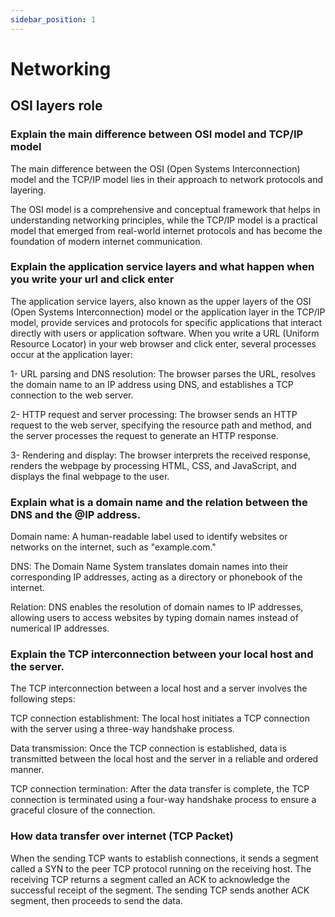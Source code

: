 ```yaml
---
sidebar_position: 1
---
```


# Networking

## OSI layers role

### Explain the main difference between OSI model and TCP/IP model

The main difference between the OSI (Open Systems Interconnection) model and the TCP/IP model lies in their approach to network protocols and layering.

The OSI model is a comprehensive and conceptual framework that helps in understanding networking principles, while the TCP/IP model is a practical model that emerged from real-world internet protocols and has become the foundation of modern internet communication.

### Explain the application service layers and what happen when you write your url and click enter

The application service layers, also known as the upper layers of the OSI (Open Systems Interconnection) model or the application layer in the TCP/IP model, provide services and protocols for specific applications that interact directly with users or application software. When you write a URL (Uniform Resource Locator) in your web browser and click enter, several processes occur at the application layer:

1- URL parsing and DNS resolution: The browser parses the URL, resolves the domain name to an IP address using DNS, and establishes a TCP connection to the web server.

2- HTTP request and server processing: The browser sends an HTTP request to the web server, specifying the resource path and method, and the server processes the request to generate an HTTP response.

3- Rendering and display: The browser interprets the received response, renders the webpage by processing HTML, CSS, and JavaScript, and displays the final webpage to the user.

### Explain what is a domain name and the relation between the DNS and the @IP address.

Domain name: A human-readable label used to identify websites or networks on the internet, such as "example.com."

DNS: The Domain Name System translates domain names into their corresponding IP addresses, acting as a directory or phonebook of the internet.

Relation: DNS enables the resolution of domain names to IP addresses, allowing users to access websites by typing domain names instead of numerical IP addresses.

### Explain the TCP interconnection between your local host and the server.

The TCP interconnection between a local host and a server involves the following steps:

TCP connection establishment: The local host initiates a TCP connection with the server using a three-way handshake process.

Data transmission: Once the TCP connection is established, data is transmitted between the local host and the server in a reliable and ordered manner.

TCP connection termination: After the data transfer is complete, the TCP connection is terminated using a four-way handshake process to ensure a graceful closure of the connection.

### How data transfer over internet (TCP Packet)

When the sending TCP wants to establish connections, it sends a segment called a SYN to the peer TCP protocol running on the receiving host. The receiving TCP returns a segment called an ACK to acknowledge the successful receipt of the segment. The sending TCP sends another ACK segment, then proceeds to send the data.
